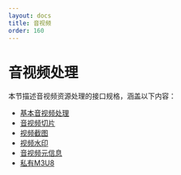 ```yaml
---
layout: docs
title: 音视频
order: 160
---
```


<a id="avFop"></a>
# 音视频处理

本节描述音视频资源处理的接口规格，涵盖以下内容：  

* [基本音视频处理][avthumbHref]
* [音视频切片][segtimeHref]
* [视频截图][vframeHref]
* [视频水印][videoWatermarkHref]
* [音视频元信息][avinfoHref]
* [私有M3U8][pm3u8Href]

[avthumbHref]:          avthumb.html            "基本音视频处理"
[segtimeHref]:          segtime.html            "音视频切片"
[vframeHref]:           vframe.html             "视频截图"
[videoWatermarkHref]:   video-watermark.html    "视频水印"
[avinfoHref]:           avinfo.html             "音视频元信息"
[pm3u8Href]:            pm3u8.html              "私有M3U8"
